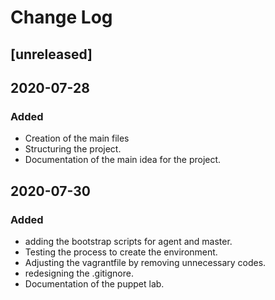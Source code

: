 # Change Log

## [unreleased]

## 2020-07-28
### Added

* Creation of the main files  
* Structuring the project.
* Documentation of the main idea for the project.

## 2020-07-30
### Added

* adding the bootstrap scripts for agent and master.
* Testing the process to create the environment.
* Adjusting the vagrantfile by removing unnecessary codes.
* redesigning the .gitignore.
* Documentation of the puppet lab.
